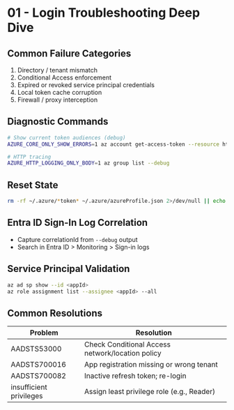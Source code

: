 # 01 - Login Troubleshooting Deep Dive

## Common Failure Categories
1. Directory / tenant mismatch
2. Conditional Access enforcement
3. Expired or revoked service principal credentials
4. Local token cache corruption
5. Firewall / proxy interception

## Diagnostic Commands
```bash
# Show current token audiences (debug)
AZURE_CORE_ONLY_SHOW_ERRORS=1 az account get-access-token --resource https://management.azure.com | jq '.'

# HTTP tracing
AZURE_HTTP_LOGGING_ONLY_BODY=1 az group list --debug
```

## Reset State
```bash
rm -rf ~/.azure/*token* ~/.azure/azureProfile.json 2>/dev/null || echo 'Windows path cleanup manually'
```

## Entra ID Sign-In Log Correlation
- Capture correlationId from `--debug` output
- Search in Entra ID > Monitoring > Sign-in logs

## Service Principal Validation
```bash
az ad sp show --id <appId>
az role assignment list --assignee <appId> --all
```

## Common Resolutions
| Problem | Resolution |
|---------|------------|
| AADSTS53000 | Check Conditional Access network/location policy |
| AADSTS700016 | App registration missing or wrong tenant |
| AADSTS700082 | Inactive refresh token; re-login |
| insufficient privileges | Assign least privilege role (e.g., Reader) |
